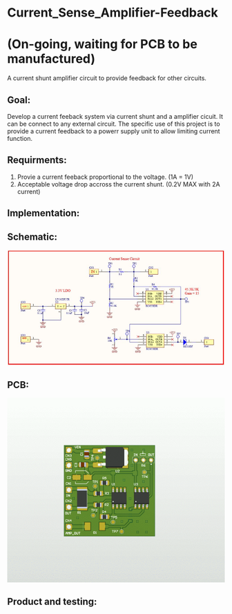 # Current_Sense_Amplifier-Feedback
# (On-going, waiting for PCB to be manufactured)
A current shunt amplifier circuit to provide feedback for other circuits.<br/>
## Goal:
Develop a current feeback system via current shunt and a amplifier cicuit.
It can be connect to any external circuit.
The specific use of this project is to provide a current feedback to a powerr supply unit to allow limiting current function.

## Requirments:
1. Provie a current feeback proportional to the voltage. (1A = 1V)
2. Acceptable voltage drop accross the current shunt. (0.2V MAX with 2A current)
## Implementation:
## Schematic:
![](Images/Schematic.JPG) 
## PCB:
![](Images/PCB.gif) 
## Product and testing:

